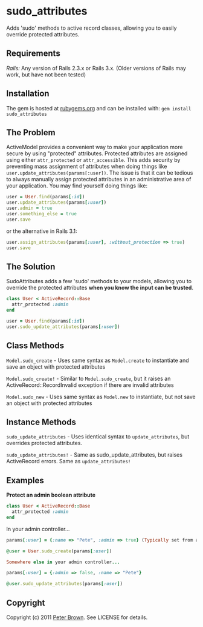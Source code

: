 # sudo_attributes

Adds 'sudo' methods to active record classes, allowing you to easily override protected attributes.

## Requirements

*Rails:* Any version of Rails 2.3.x or Rails 3.x. (Older versions of Rails may work, but have not been tested)

## Installation

The gem is hosted at [rubygems.org](https://rubygems.org/gems/sudo_attributes) and can be installed with: `gem install sudo_attributes`

## The Problem

ActiveModel provides a convenient way to make your application more secure by using "protected" attributes. Protected attributes are assigned using either `attr_protected` or `attr_accessible`. This adds security by preventing mass assignment of attributes when doing things like `user.update_attributes(params[:user])`. The issue is that it can be tedious to always manually assign protected attributes in an administrative area of your application. You may find yourself doing things like:

```ruby
user = User.find(params[:id])
user.update_attributes(params[:user])
user.admin = true
user.something_else = true
user.save
```

or the alternative in Rails 3.1:

```ruby
user.assign_attributes(params[:user], :without_protection => true)
user.save
```

## The Solution

SudoAttributes adds a few 'sudo' methods to your models, allowing you to override the protected attributes **when you know the input can be trusted**.

```ruby
class User < ActiveRecord::Base
  attr_protected :admin
end

user = User.find(params[:id])
user.sudo_update_attributes(params[:user])
```

## Class Methods

`Model.sudo_create` - Uses same syntax as `Model.create` to instantiate and save an object with protected attributes

`Model.sudo_create!` - Similar to `Model.sudo_create`, but it raises an ActiveRecord::RecordInvalid exception if there are invalid attributes

`Model.sudo_new` - Uses same syntax as `Model.new` to instantiate, but not save an object with protected attributes

## Instance Methods

`sudo_update_attributes` - Uses identical syntax to `update_attributes`, but overrides protected attributes.

`sudo_update_attributes!` - Same as sudo_update_attributes, but raises ActiveRecord errors. Same as `update_attributes!`

## Examples

**Protect an admin boolean attribute**

```ruby
class User < ActiveRecord::Base
  attr_protected :admin
end
```

In your admin controller...

```ruby
params[:user] = {:name => "Pete", :admin => true} (Typically set from a form)

@user = User.sudo_create(params[:user])

Somewhere else in your admin controller...

params[:user] = {:admin => false, :name => "Pete"}

@user.sudo_update_attributes(params[:user])
```

## Copyright

Copyright (c) 2011 [Peter Brown](https://github.com/beerlington). See LICENSE for details.
